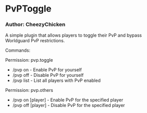 # PvPToggle
### Author: CheezyChicken

A simple plugin that allows players to toggle their PvP and bypass Worldguard PvP restrictions.

Commands:

Permission: pvp.toggle
- /pvp on - Enable PvP for yourself
- /pvp off - Disable PvP for yourself
- /pvp list - List all players with PvP enabled

Permission: pvp.others
- /pvp on \[player] - Enable PvP for the specified player
- /pvp off \[player] - Disable PvP for the specified player
